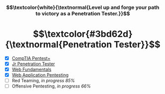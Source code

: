 <h3 align="center"> $$\textcolor{white}{\textnormal{Level up and forge your path to victory as a Penetration Tester.}}$$ </h3>
<h1 align="center"> $$\textcolor{#3bd62d}{\textnormal{Penetration Tester}}$$ </h1>

- [x] [CompTIA Pentest+](https://github.com/RosanaFSS/TryHackMe/blob/main/CompTIA%20Pentest%2B.md)
- [x] [Jr Penetration Tester](https://github.com/RosanaFSS/TryHackMe/blob/main/Jr.%20Penetration%20Tester.md)
- [x] [Web Fundamentals](https://github.com/RosanaFSS/TryHackMe/blob/main/Web%20Fundamentals.md)
- [x] [Web Application Pentesting](https://github.com/RosanaFSS/TryHackMe/blob/main/Web%20Application%20Pentesting.md)
- [ ] Red Teaming, <em>in progress 85%</em>
- [ ] Offensive Pentesting, <em>in progress 66%</em>
